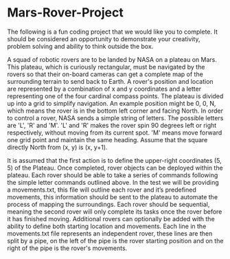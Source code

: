 # Mars-Rover-Project

The following is a fun coding project that we would like you to complete. It should be considered an opportunity to demonstrate your creativity, problem solving and ability to think outside the box.

A squad of robotic rovers are to be landed by NASA on a plateau on Mars. This plateau, which is curiously rectangular, must be navigated by the rovers so that their on-board cameras can get a complete map of the surrounding terrain to send back to Earth. A rover's position and location are represented by a combination of x and y coordinates and a letter representing one of the four cardinal compass points. The plateau is divided up into a grid to simplify navigation. An example position might be 0, 0, N, which means the rover is in the bottom left corner and facing North. In order to control a rover, NASA sends a simple string of letters. The possible letters are 'L', 'R' and 'M'. 'L' and 'R' makes the rover spin 90 degrees left or right respectively, without moving from its current spot. 'M' means move forward one grid point and maintain the same heading. Assume that the square directly North from (x, y) is (x, y+1).

It is assumed that the first action is to define the upper-right coordinates (5, 5) of the Plateau. Once completed, rover objects can be deployed within the plateau. Each rover should be able to take a series of commands following the simple letter commands outlined above. In the test we will be providing a movements.txt, this file will outline each rover and it’s predefined movements, this information should be sent to the plateau to automate the process of mapping the surroundings. Each rover should be sequential, meaning the second rover will only complete its tasks once the rover before it has finished moving. Additional rovers can optionally be added with the ability to define both starting location and movements. Each line in the movements.txt file represents an independent rover, these lines are then split by a pipe, on the left of the pipe is the rover starting position and on the right of the pipe is the rover's movements.
